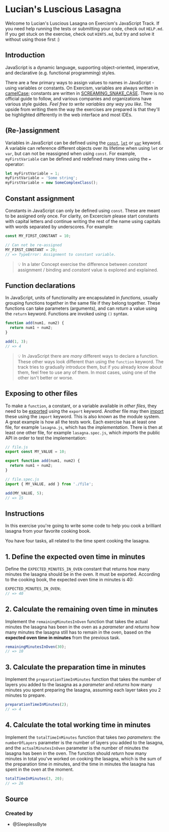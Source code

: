 # Lucian's Luscious Lasagna

Welcome to Lucian's Luscious Lasagna on Exercism's JavaScript Track.
If you need help running the tests or submitting your code, check out `HELP.md`.
If you get stuck on the exercise, check out `HINTS.md`, but try and solve it without using those first :)

## Introduction

JavaScript is a dynamic language, supporting object-oriented, imperative, and declarative (e.g. functional programming) styles.

There are a few primary ways to assign values to names in JavaScript - using variables or constants. On Exercism, variables are always written in [camelCase][wiki-camel-case]; constants are written in [SCREAMING_SNAKE_CASE][wiki-snake-case]. There is no official guide to follow, and various companies and organizations have various style guides. _Feel free to write variables any way you like_. The upside from writing them the way the exercises are prepared is that they'll be highlighted differently in the web interface and most IDEs.

## (Re-)assignment

Variables in JavaScript can be defined using the [`const`][mdn-const], [`let`][mdn-let] or [`var`][mdn-var] keyword. A variable can reference different objects over its lifetime when using `let` or `var`, but can not be reassigned when using `const`. For example, `myFirstVariable` can be defined and redefined many times using the `=` operator:

```javascript
let myFirstVariable = 1;
myFirstVariable = 'Some string';
myFirstVariable = new SomeComplexClass();
```

## Constant assignment

Constants in JavaScript can only be defined using `const`. These are meant to be assigned only once. For clarity, on Excercism please start constants with capital letters and continue writing the rest of the name using capitals with words separated by underscores. For example:

```javascript
const MY_FIRST_CONSTANT = 10;

// Can not be re-assigned
MY_FIRST_CONSTANT = 20;
// => TypeError: Assignment to constant variable.
```

> 💡 In a later Concept exercise the difference between _constant_ assignment / binding and _constant_ value is explored and explained.

## Function declarations

In JavaScript, units of functionality are encapsulated in _functions_, usually grouping functions together in the same file if they belong together. These functions can take parameters (arguments), and can _return_ a value using the `return` keyword. Functions are invoked using `()` syntax.

```javascript
function add(num1, num2) {
  return num1 + num2;
}

add(1, 3);
// => 4
```

> 💡 In JavaScript there are _many_ different ways to declare a function. These other ways look different than using the `function` keyword. The track tries to gradually introduce them, but if you already know about them, feel free to use any of them. In most cases, using one of the other isn't better or worse.

## Exposing to other files

To make a `function`, a constant, or a variable available in _other files_, they need to be [exported][mdn-export] using the `export` keyword. Another file may then [import][mdn-import] these using the `import` keyword. This is also known as the module system. A great example is how all the tests work. Each exercise has at least one file, for example `lasagna.js`, which has the _implementation_. There is then at least one other file, for example `lasagna.spec.js`, which _imports_ the public API in order to test the implementation:

```javascript
// file.js
export const MY_VALUE = 10;

export function add(num1, num2) {
  return num1 + num2;
}

// file.spec.js
import { MY_VALUE, add } from './file';

add(MY_VALUE, 5);
// => 15
```

[mdn-const]: https://developer.mozilla.org/en-US/docs/Web/JavaScript/Reference/Statements/const
[mdn-export]: https://developer.mozilla.org/en-US/docs/Web/JavaScript/Reference/Statements/export
[mdn-import]: https://developer.mozilla.org/en-US/docs/Web/JavaScript/Reference/Statements/import
[mdn-let]: https://developer.mozilla.org/en-US/docs/Web/JavaScript/Reference/Statements/let
[mdn-var]: https://developer.mozilla.org/en-US/docs/Web/JavaScript/Reference/Statements/var
[wiki-camel-case]: https://en.wikipedia.org/wiki/Camel_case
[wiki-snake-case]: https://en.wikipedia.org/wiki/Snake_case

## Instructions

In this exercise you're going to write some code to help you cook a brilliant lasagna from your favorite cooking book.

You have four tasks, all related to the time spent cooking the lasagna.

## 1. Define the expected oven time in minutes

Define the `EXPECTED_MINUTES_IN_OVEN` constant that returns how many minutes the lasagna should be in the oven. It must be exported. According to the cooking book, the expected oven time in minutes is 40:

```javascript
EXPECTED_MINUTES_IN_OVEN;
// => 40
```

## 2. Calculate the remaining oven time in minutes

Implement the `remainingMinutesInOven` function that takes the actual minutes the lasagna has been in the oven as a _parameter_ and _returns_ how many minutes the lasagna still has to remain in the oven, based on the **expected oven time in minutes** from the previous task.

```javascript
remainingMinutesInOven(30);
// => 10
```

## 3. Calculate the preparation time in minutes

Implement the `preparationTimeInMinutes` function that takes the number of layers you added to the lasagna as a _parameter_ and _returns_ how many minutes you spent preparing the lasagna, assuming each layer takes you 2 minutes to prepare.

```javascript
preparationTimeInMinutes(2);
// => 4
```

## 4. Calculate the total working time in minutes

Implement the `totalTimeInMinutes` function that takes _two parameters_: the `numberOfLayers` parameter is the number of layers you added to the lasagna, and the `actualMinutesInOven` parameter is the number of minutes the lasagna has been in the oven. The function should _return_ how many minutes in total you've worked on cooking the lasagna, which is the sum of the preparation time in minutes, and the time in minutes the lasagna has spent in the oven at the moment.

```javascript
totalTimeInMinutes(3, 20);
// => 26
```

## Source

### Created by

- @SleeplessByte